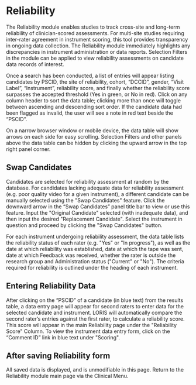 # Reliability

The Reliability module enables studies to track cross-site and long-term reliability of clinician-scored assessments.  For multi-site studies requiring inter-rater agreement in instrument scoring, this tool provides transparency in ongoing data collection. The Reliability module immediately highlights any discrepancies in instrument administration or data reports.
Selection Filters in the module can be applied to view reliability assessments on candidate data records of interest.

Once a search has been conducted, a list of entries will appear listing candidates by PSCID, the site of reliability, cohort, “DCCID”, gender, “Visit Label”, “Instrument”, reliability score, and finally whether the reliability score surpasses the accepted threshold (Yes in green, or No in red). Click on any column header to sort the data table; clicking more than once will toggle between ascending and descending sort order.  If the candidate data had been flagged as invalid, the user will see a note in red text beside the “PSCID”.

On a narrow browser window or mobile device, the data table will show arrows on each side for easy scrolling. Selection Filters and other panels above the data table can be hidden by clicking the upward arrow in the top right panel corner.

## Swap Candidates 
Candidates are selected for reliability assessment at random by the database. For candidates lacking adequate data for reliability assessment (e.g. poor quality video for a given instrument), a different candidate can be manually selected using the "Swap Candidates" feature.
Click the downward arrow in the “Swap Candidates” panel title bar to view or use this feature. Input the "Original Candidate" selected (with inadequate data), and then input the desired "Replacement Candidate". Select the instrument in question and proceed by clicking the "Swap Candidates" button.

For each instrument undergoing reliability assessment, the data table lists the reliability status of each rater (e.g. "Yes" or "In progress"), as well as the date at which reliability was established, date at which the tape was sent, date at which Feedback was received, whether the rater is outside the research group and Administration status ("Current" or "No"). The criteria required for reliability is outlined under the heading of each instrument.

## Entering Reliability Data 
After clicking on the “PSCID” of a candidate (in blue text) from the results table, a data entry page will appear for second raters to enter data for the selected candidate and instrument. LORIS will automatically compare the second rater’s entries against the first rater, to calculate a reliability score. This score will appear in the main Reliability page under the "Reliability Score" Column.
To view the instrument data entry form, click on the “Comment ID” link in blue text under "Scoring".

## After saving Reliability form 
All saved data is displayed, and is unmodifiable in this page. Return to the Reliability module main page via the Clinical Menu.

